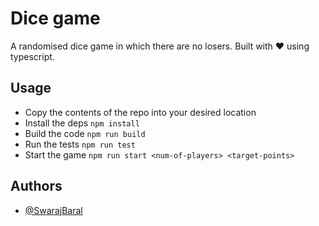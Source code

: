 # Dice game

A randomised dice game in which there are no losers. Built with ♥ using typescript.

## Usage

- Copy the contents of the repo into your desired location
- Install the deps `npm install`
- Build the code `npm run build`
- Run the tests `npm run test`
- Start the game `npm run start <num-of-players> <target-points>`

   
## Authors

- [@SwarajBaral](https://www.github.com/SwarajBaral)
